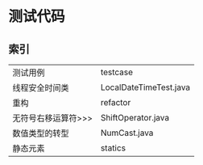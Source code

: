 # 测试代码
## 索引
<table>
    <tr>
        <td>
            测试用例
        </td>
        <td>
            testcase
        </td>
    </tr>
    <tr>
        <td>
            线程安全时间类
        </td>
        <td>
            LocalDateTimeTest.java
        </td>
    </tr> 
    <tr>
        <td>
            重构
        </td>
        <td>
            refactor
        </td>
    </tr> 
    <tr>
        <td>
            无符号右移运算符>>>
        </td>
        <td>
            ShiftOperator.java
        </td>
    </tr>
    <tr>
        <td>
            数值类型的转型
        </td>
        <td>
            NumCast.java
        </td>
    </tr>
    <tr>
        <td>
            静态元素
        </td>
        <td>
            statics
        </td>
    </tr>
    
</table>